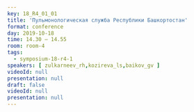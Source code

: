 ```yaml
---
key: 18_R4_01_01
title: 'Пульмонологическая служба Республики Башкортостан'
format: conference
day: 2019-10-18
time: 14.30 – 14.55
room: room-4
tags:
  - symposium-18-r4-1
speakers: [ zulkarneev_rh,kozireva_ls,baikov_gv ]
videoId: null
presentation: null
draft: false
videoId: null
presentation: null
---
```

